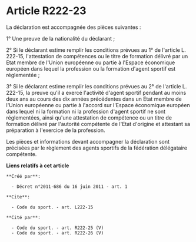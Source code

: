 # Article R222-23

La déclaration est accompagnée des pièces suivantes : 

1° Une preuve de la nationalité du déclarant ; 

2° Si le déclarant estime remplir les conditions prévues au 1° de l'article L. 222-15, l'attestation de compétences ou le
titre de formation délivré par un Etat membre de l'Union européenne ou partie à l'Espace économique européen dans lequel la
profession ou la formation d'agent sportif est réglementée ; 

3° Si le déclarant estime remplir les conditions prévues au 2° de l'article L. 222-15, la preuve qu'il a exercé l'activité
d'agent sportif pendant au moins deux ans au cours des dix années précédentes dans un Etat membre de l'Union européenne ou
partie à l'accord sur l'Espace économique européen dans lequel ni la formation ni la profession d'agent sportif ne sont
réglementées, ainsi qu'une attestation de compétence ou un titre de formation délivré par l'autorité compétente de l'Etat
d'origine et attestant sa préparation à l'exercice de la profession. 

Les pièces et informations devant accompagner la déclaration sont précisées par le règlement des agents sportifs de la
fédération délégataire compétente.

**Liens relatifs à cet article**

	**Créé par**:

	  - Décret n°2011-686 du 16 juin 2011 - art. 1

	**Cite**:

	  - Code du sport. - art. L222-15

	**Cité par**:

	  - Code du sport. - art. R222-25 (V)
	  - Code du sport. - art. R222-26 (V)
